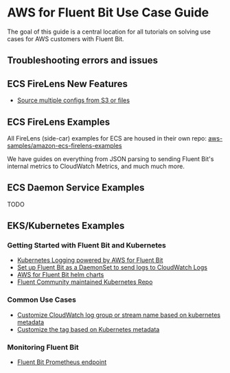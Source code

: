 # AWS for Fluent Bit Use Case Guide

The goal of this guide is a central location for all tutorials on solving use cases for AWS customers with Fluent Bit.

## Troubleshooting errors and issues

## ECS FireLens New Features
* [Source multiple configs from S3 or files](init-process-for-fluent-bit/README.md)

## ECS FireLens Examples

All FireLens (side-car) examples for ECS are housed in their own repo: [aws-samples/amazon-ecs-firelens-examples](https://github.com/aws-samples/amazon-ecs-firelens-examples)

We have guides on everything from JSON parsing to sending Fluent Bit's internal metrics to CloudWatch Metrics, and much much more. 

## ECS Daemon Service Examples

TODO

## EKS/Kubernetes Examples

### Getting Started with Fluent Bit and Kubernetes
* [Kubernetes Logging powered by AWS for Fluent Bit](https://aws.amazon.com/blogs/containers/kubernetes-logging-powered-by-aws-for-fluent-bit/)
* [Set up Fluent Bit as a DaemonSet to send logs to CloudWatch Logs](https://docs.aws.amazon.com/AmazonCloudWatch/latest/monitoring/Container-Insights-setup-logs-FluentBit.html)
* [AWS for Fluent Bit helm charts](https://github.com/aws/eks-charts/tree/master/stable/aws-for-fluent-bit)
* [Fluent Community maintained Kubernetes Repo](https://github.com/fluent/fluent-bit-kubernetes-logging)

### Common Use Cases
* [Customize CloudWatch log group or stream name based on kubernetes metadata](k8s-metadata-customize-cw/)
* [Customize the tag based on Kubernetes metadata](k8s-metadata-customize-tag/)

### Monitoring Fluent Bit
* [Fluent Bit Prometheus endpoint](https://docs.fluentbit.io/manual/administration/monitoring)



